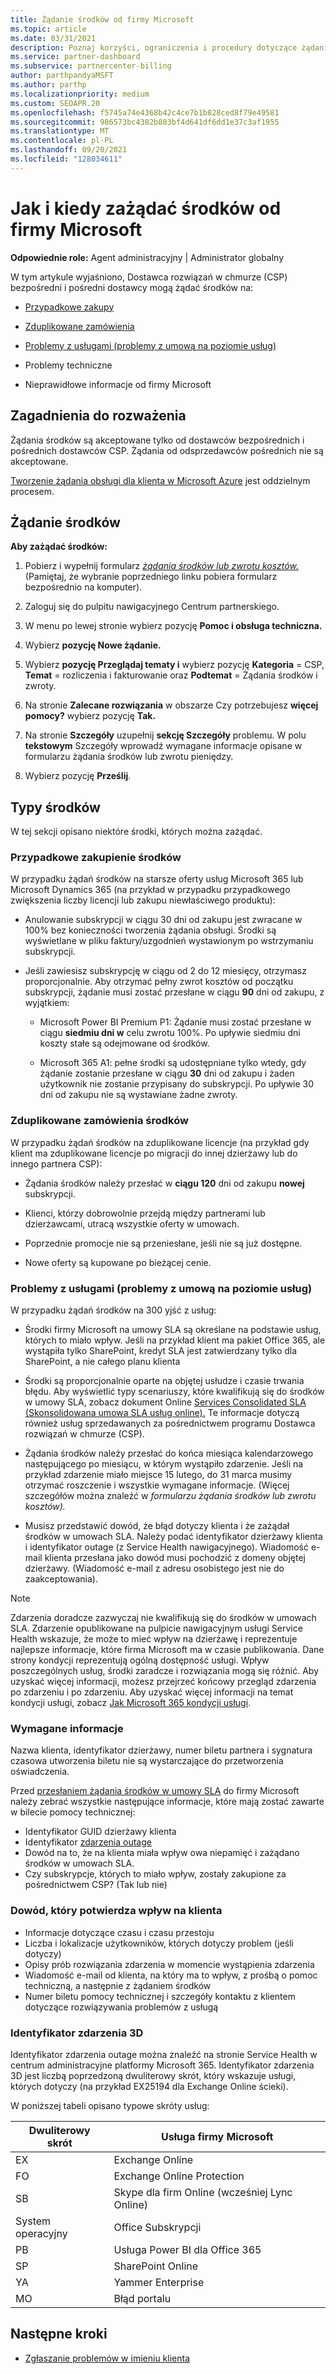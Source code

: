 ```yaml
---
title: Żądanie środków od firmy Microsoft
ms.topic: article
ms.date: 03/31/2021
description: Poznaj korzyści, ograniczenia i procedury dotyczące żądania środków od firmy Microsoft.
ms.service: partner-dashboard
ms.subservice: partnercenter-billing
author: parthpandyaMSFT
ms.author: parthp
ms.localizationpriority: medium
ms.custom: SEOAPR.20
ms.openlocfilehash: f5745a74e4368b42c4ce7b1b828ced8f79e49581
ms.sourcegitcommit: 986573bc4382b803bf4d641df6dd1e37c3af1955
ms.translationtype: MT
ms.contentlocale: pl-PL
ms.lasthandoff: 09/20/2021
ms.locfileid: "128034611"
---
```

# <a name="how-and-when-to-request-a-credit-from-microsoft"></a>Jak i kiedy zażądać środków od firmy Microsoft

**Odpowiednie role:** Agent administracyjny | Administrator globalny

W tym artykule wyjaśniono, Dostawca rozwiązań w chmurze (CSP) bezpośredni i pośredni dostawcy mogą żądać środków na:

- [Przypadkowe zakupy](#accidental-purchase-credit)

- [Zduplikowane zamówienia](#duplicate-orders-credit)

- [Problemy z usługami (problemy z umową na poziomie usług)](#service-outages-service-level-agreement-issues)

- Problemy techniczne

- Nieprawidłowe informacje od firmy Microsoft

## <a name="considerations"></a>Zagadnienia do rozważenia

Żądania środków są akceptowane tylko od dostawców bezpośrednich i pośrednich dostawców CSP. Żądania od odsprzedawców pośrednich nie są akceptowane.

[Tworzenie żądania obsługi dla klienta w Microsoft Azure](/partner-center/report-problems-on-behalf-of-a-customer) jest oddzielnym procesem.

## <a name="requesting-a-credit"></a>Żądanie środków

**Aby zażądać środków:**

1. Pobierz i wypełnij formularz [*żądania środków lub zwrotu kosztów.*](https://query.prod.cms.rt.microsoft.com/cms/api/am/binary/RE3eWCb) (Pamiętaj, że wybranie poprzedniego linku pobiera formularz bezpośrednio na komputer).

1. Zaloguj się do pulpitu nawigacyjnego Centrum partnerskiego.

1. W menu po lewej stronie wybierz pozycję **Pomoc i obsługa techniczna.**

1. Wybierz **pozycję Nowe żądanie.**

1. Wybierz **pozycję Przeglądaj tematy i** wybierz pozycję **Kategoria** = CSP, **Temat** = rozliczenia i fakturowanie oraz **Podtemat** = Żądania środków i zwroty.

1. Na stronie **Zalecane rozwiązania** w obszarze Czy potrzebujesz **więcej pomocy?** wybierz pozycję **Tak.**

1. Na stronie **Szczegóły** uzupełnij **sekcję Szczegóły** problemu. W polu **tekstowym** Szczegóły wprowadź [](/partner-center/request-credit#required-information) wymagane informacje opisane w formularzu żądania środków lub zwrotu pieniędzy.
1. Wybierz pozycję **Prześlij**.

## <a name="types-of-credits"></a>Typy środków

W tej sekcji opisano niektóre środki, których można zażądać.

### <a name="accidental-purchase-credit"></a>Przypadkowe zakupienie środków

W przypadku żądań środków na starsze oferty usług Microsoft 365 lub Microsoft Dynamics 365 (na przykład w przypadku przypadkowego zwiększenia liczby licencji lub zakupu niewłaściwego produktu):

- Anulowanie subskrypcji w ciągu 30 dni od zakupu jest zwracane w 100% bez konieczności tworzenia żądania obsługi. Środki są wyświetlane w pliku faktury/uzgodnień wystawionym po wstrzymaniu subskrypcji.

- Jeśli zawiesisz subskrypcję w ciągu od 2 do 12 miesięcy, otrzymasz proporcjonalnie. Aby otrzymać pełny zwrot kosztów od początku subskrypcji, żądanie musi zostać przesłane w ciągu **90** dni od zakupu, z wyjątkiem:

  - Microsoft Power BI Premium P1: Żądanie musi zostać przesłane w ciągu **siedmiu dni w** celu zwrotu 100%. Po upływie siedmiu dni koszty stałe są odejmowane od środków.

  - Microsoft 365 A1: pełne środki są udostępniane tylko wtedy, gdy żądanie zostanie przesłane w ciągu **30**  dni od zakupu i żaden użytkownik nie zostanie przypisany do subskrypcji. Po upływie 30 dni od zakupu nie są wystawiane żadne zwroty.

### <a name="duplicate-orders-credit"></a>Zduplikowane zamówienia środków

W przypadku żądań środków na zduplikowane licencje (na przykład gdy klient ma zduplikowane licencje po migracji do innej dzierżawy lub do innego partnera CSP):

- Żądania środków należy przesłać w **ciągu 120** dni od zakupu **nowej** subskrypcji.

- Klienci, którzy dobrowolnie przejdą między partnerami lub dzierżawcami, utracą wszystkie oferty w umowach.

- Poprzednie promocje nie są przeniesłane, jeśli nie są już dostępne.

- Nowe oferty są kupowane po bieżącej cenie.

### <a name="service-outages-service-level-agreement-issues"></a>Problemy z usługami (problemy z umową na poziomie usług)

W przypadku żądań środków na 300 yjść z usług:

- Środki firmy Microsoft na umowy SLA są określane na podstawie usług, których to miało wpływ. Jeśli na przykład klient ma pakiet Office 365, ale wystąpiła tylko SharePoint, kredyt SLA jest zatwierdzany tylko dla SharePoint, a nie całego planu klienta
- Środki są proporcjonalnie oparte na objętej usłudze i czasie trwania błędu. Aby wyświetlić typy scenariuszy, które kwalifikują się do środków w umowy SLA, zobacz dokument Online [Services Consolidated SLA (Skonsolidowana umowa SLA usług online).](https://www.microsoft.com/licensing/docs/view/Service-Level-Agreements-SLA-for-Online-Services) Te informacje dotyczą również usług sprzedawanych za pośrednictwem programu Dostawca rozwiązań w chmurze (CSP).
- Żądania środków należy przesłać do końca miesiąca kalendarzowego następującego po miesiącu, w którym wystąpiło zdarzenie. Jeśli na przykład zdarzenie miało miejsce 15 lutego, do 31 marca musimy otrzymać roszczenie i wszystkie wymagane informacje. (Więcej szczegółów można znaleźć w *formularzu żądania środków lub zwrotu kosztów).*

- Musisz przedstawić dowód, że błąd dotyczy klienta i że zażądał środków w umowach SLA. Należy podać identyfikator dzierżawy klienta i identyfikator outage (z Service Health nawigacyjnego). Wiadomość e-mail klienta przesłana jako dowód musi pochodzić z domeny objętej dzierżawy. (Wiadomość e-mail z adresu osobistego jest nie do zaakceptowania).

> [!NOTE]
> Zdarzenia doradcze zazwyczaj nie kwalifikują się do środków w umowach SLA. Zdarzenie opublikowane na pulpicie nawigacyjnym usługi Service Health  wskazuje, że może to mieć wpływ na dzierżawę i reprezentuje najlepsze informacje, które firma Microsoft ma w czasie publikowania. Dane strony kondycji reprezentują ogólną dostępność usługi. Wpływ poszczególnych usług, środki zaradcze i rozwiązania mogą się różnić. Aby uzyskać więcej informacji, możesz przejrzeć końcowy przegląd zdarzenia po zdarzeniu i po zdarzeniu. Aby uzyskać więcej informacji na temat kondycji usługi, zobacz [Jak Microsoft 365 kondycji usługi](/microsoft-365/enterprise/view-service-health).

### <a name="required-information"></a>Wymagane informacje

Nazwa klienta, identyfikator dzierżawy, numer biletu partnera i sygnatura czasowa utworzenia biletu nie są wystarczające do przetworzenia oświadczenia.

Przed [przesłaniem żądania środków w umowy SLA](https://www.microsoft.com/licensing/docs/view/Service-Level-Agreements-SLA-for-Online-Services) do firmy Microsoft należy zebrać wszystkie następujące informacje, które mają zostać zawarte w bilecie pomocy technicznej:

- Identyfikator GUID dzierżawy klienta
- Identyfikator [zdarzenia outage](#outage-incident-identifier)
- Dowód na to, że na klienta miała wpływ owa niepamięć i zażądano środków w umowach SLA.
- Czy subskrypcje, których to miało wpływ, zostały zakupione za pośrednictwem CSP? (Tak lub nie)

### <a name="evidence-that-proves-customer-impact"></a>Dowód, który potwierdza wpływ na klienta

- Informacje dotyczące czasu i czasu przestoju
- Liczba i lokalizacje użytkowników, których dotyczy problem (jeśli dotyczy)
- Opisy prób rozwiązania zdarzenia w momencie wystąpienia zdarzenia
- Wiadomość e-mail od klienta, na który ma to wpływ, z prośbą o pomoc techniczną, a następnie z żądaniem środków
- Numer biletu pomocy technicznej i szczegóły kontaktu z klientem dotyczące rozwiązywania problemów z usługą

### <a name="outage-incident-identifier"></a>Identyfikator zdarzenia 3D

Identyfikator zdarzenia outage można znaleźć na stronie Service Health w centrum administracyjne platformy Microsoft 365. Identyfikator zdarzenia 3D jest liczbą poprzedzoną dwuliterowy skrót, który wskazuje usługi, których dotyczy (na przykład EX25194 dla Exchange Online ścieki).

W poniższej tabeli opisano typowe skróty usług:

| Dwuliterowy skrót | Usługa firmy Microsoft |
| ----------------------- | ----------------- |
| EX | Exchange Online |
| FO | Exchange Online Protection |
| SB | Skype dla firm Online (wcześniej Lync Online) |
| System operacyjny | Office Subskrypcji |
| PB | Usługa Power BI dla Office 365 |
| SP | SharePoint Online |
| YA | Yammer Enterprise |
| MO | Błąd portalu |

## <a name="next-steps"></a>Następne kroki

- [Zgłaszanie problemów w imieniu klienta](report-problems-on-behalf-of-a-customer.md)
